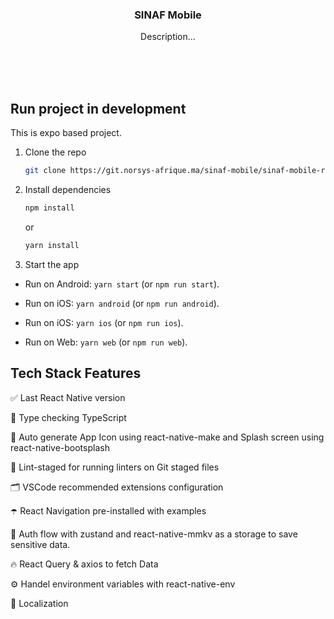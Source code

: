 
<div align="center">

  <h3 align="center">SINAF Mobile</h3>

  <p align="center">
    Description...
  </p>
</div>

<br><br><br>

## Run project in development

This is expo based project.
<br>

1. Clone the repo
   ```sh
   git clone https://git.norsys-afrique.ma/sinaf-mobile/sinaf-mobile-react
   ```
2. Install dependencies
   ```sh
   npm install
   ```
   or
   
   ```sh
   yarn install
   ```
3. Start the app
  - Run on Android: `yarn start` (or `npm run start`).

  - Run on iOS: `yarn android` (or `npm run android`).

  - Run on iOS: `yarn ios` (or `npm run ios`).
  
  - Run on Web: `yarn web` (or `npm run web`).


## Tech Stack Features


✅ Last React Native version

🎉 Type checking TypeScript

🤖 Auto generate App Icon using react-native-make and Splash screen using react-native-bootsplash

🚫 Lint-staged for running linters on Git staged files

🗂 VSCode recommended extensions configuration

☂️ React Navigation pre-installed with examples

💫 Auth flow with zustand and react-native-mmkv as a storage to save sensitive data.

🔥 React Query & axios to fetch Data

⚙️ Handel environment variables with react-native-env

🎯 Localization